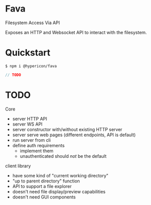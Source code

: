 
# Fava

Filesystem Access Via API

Exposes an HTTP and Websocket API to interact with the filesystem.

# Quickstart

```
$ npm i @hypericon/fava
```

```typescript
// TODO
```

# TODO

Core

- server HTTP API
- server WS API
- server constructor with/without existing HTTP server
- server serve web pages (different endpoints, API is default)
- run server from cli
- define auth requirements
  - implement them
  - unauthenticated should *not* be the default

client library

- have some kind of "current working directory"
- "up to parent directory" function
- API to support a file explorer
- doesn't need file display/preview capabilities
- doesn't need GUI components
